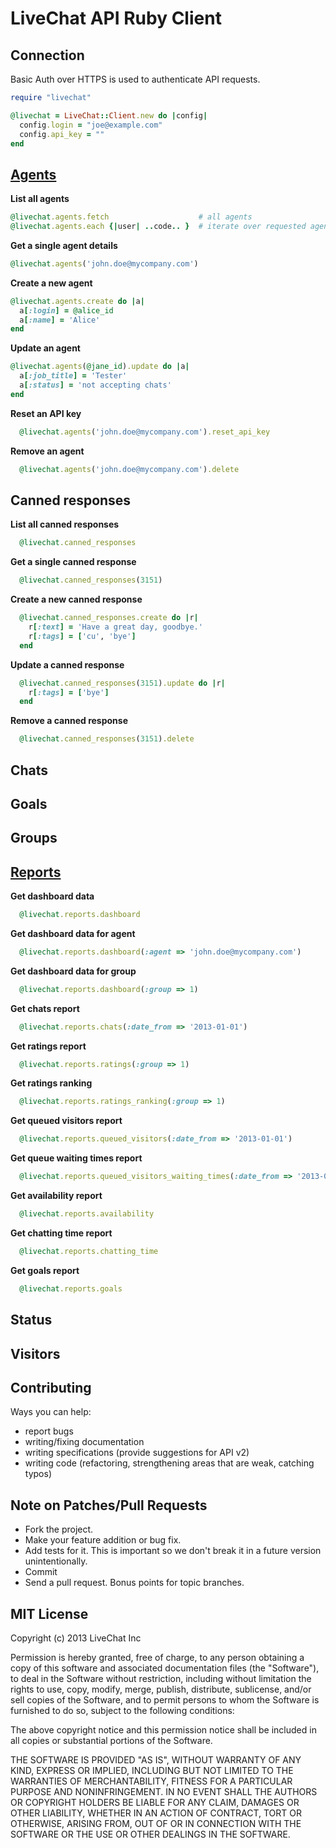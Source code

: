 LiveChat API Ruby Client
=======================

Connection
----------

Basic Auth over HTTPS is used to authenticate API requests.

```ruby
require "livechat"

@livechat = LiveChat::Client.new do |config|
  config.login = "joe@example.com"
  config.api_key = ""
end
```

[Agents](http://developers.livechatinc.com/rest-api/#!agents)
-----

**List all agents**

```ruby
@livechat.agents.fetch                    # all agents
@livechat.agents.each {|user| ..code.. }  # iterate over requested agents
```

**Get a single agent details**
```ruby
@livechat.agents('john.doe@mycompany.com')
```

**Create a new agent**
```ruby
@livechat.agents.create do |a|
  a[:login] = @alice_id
  a[:name] = 'Alice'
end
```

**Update an agent**
```ruby
@livechat.agents(@jane_id).update do |a|
  a[:job_title] = 'Tester'
  a[:status] = 'not accepting chats'
end
```

**Reset an API key**
```ruby
  @livechat.agents('john.doe@mycompany.com').reset_api_key
```

**Remove an agent**
```ruby
  @livechat.agents('john.doe@mycompany.com').delete
```


Canned responses
-----------


**List all canned responses**
```ruby
  @livechat.canned_responses
```

**Get a single canned response**
```ruby
  @livechat.canned_responses(3151)
```

**Create a new canned response**
```ruby
  @livechat.canned_responses.create do |r|
    r[:text] = 'Have a great day, goodbye.'
    r[:tags] = ['cu', 'bye']
  end
```

**Update a canned response**
```ruby
  @livechat.canned_responses(3151).update do |r|
    r[:tags] = ['bye']
  end
```

**Remove a canned response**
```ruby
  @livechat.canned_responses(3151).delete
```



Chats
-----------



Goals
-----------




Groups
-----------


[Reports](http://developers.livechatinc.com/rest-api/#!reports)
-----------

**Get dashboard data**
```ruby
  @livechat.reports.dashboard
```

**Get dashboard data for agent**
```ruby
  @livechat.reports.dashboard(:agent => 'john.doe@mycompany.com')
```

**Get dashboard data for group**
```ruby
  @livechat.reports.dashboard(:group => 1)
```

**Get chats report**
```ruby
  @livechat.reports.chats(:date_from => '2013-01-01')
```

**Get ratings report**
```ruby
  @livechat.reports.ratings(:group => 1)
```

**Get ratings ranking**
```ruby
  @livechat.reports.ratings_ranking(:group => 1)
```

**Get queued visitors report**
```ruby
  @livechat.reports.queued_visitors(:date_from => '2013-01-01')
```

**Get queue waiting times report**
```ruby
  @livechat.reports.queued_visitors_waiting_times(:date_from => '2013-01-01')
```

**Get availability report**
```ruby
  @livechat.reports.availability
```

**Get chatting time report**
```ruby
  @livechat.reports.chatting_time
```

**Get goals report**
```ruby
  @livechat.reports.goals
```


Status
-----------



Visitors
-----------


Contributing
------------


Ways you can help:

  * report bugs
  * writing/fixing documentation
  * writing specifications (provide suggestions for API v2)
  * writing code (refactoring, strengthening areas that are weak, catching typos)

Note on Patches/Pull Requests
-----------------------------
  * Fork the project.
  * Make your feature addition or bug fix.
  * Add tests for it. This is important so we don't break it in a future version unintentionally.
  * Commit
  * Send a pull request. Bonus points for topic branches.

MIT License
-----------
Copyright (c) 2013 LiveChat Inc

Permission is hereby granted, free of charge, to any person obtaining a copy of this software and associated documentation files (the "Software"), to deal in the Software without restriction, including without limitation the rights to use, copy, modify, merge, publish, distribute, sublicense, and/or sell copies of the Software, and to permit persons to whom the Software is furnished to do so, subject to the following conditions:

The above copyright notice and this permission notice shall be included in all copies or substantial portions of the Software.

THE SOFTWARE IS PROVIDED "AS IS", WITHOUT WARRANTY OF ANY KIND, EXPRESS OR IMPLIED, INCLUDING BUT NOT LIMITED TO THE WARRANTIES OF MERCHANTABILITY, FITNESS FOR A PARTICULAR PURPOSE AND NONINFRINGEMENT. IN NO EVENT SHALL THE AUTHORS OR COPYRIGHT HOLDERS BE LIABLE FOR ANY CLAIM, DAMAGES OR OTHER LIABILITY, WHETHER IN AN ACTION OF CONTRACT, TORT OR OTHERWISE, ARISING FROM, OUT OF OR IN CONNECTION WITH THE SOFTWARE OR THE USE OR OTHER DEALINGS IN THE SOFTWARE.

